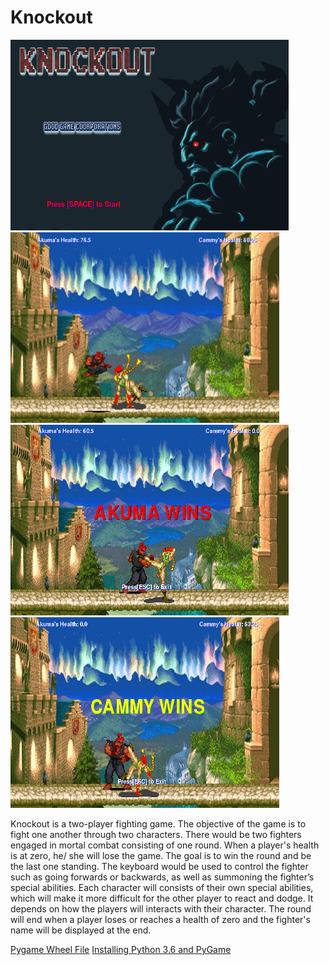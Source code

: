 # Knockout

<img src = "https://github.com/jli1598/Knockout/blob/master/objectives/start%20screen.PNG" width = "445" height = "305">         <img src = "https://github.com/jli1598/Knockout/blob/master/objectives/fight%20screen%203.PNG" width = "430" height = "305" >
<img src = "https://github.com/jli1598/Knockout/blob/master/objectives/akuma%20wins%20screen.PNG" width = "445" height = "305">     <img src = "https://github.com/jli1598/Knockout/blob/master/objectives/cammy%20wins%20screen.PNG" width = "430" height = "305">

<p> Knockout is a two-player fighting game. The objective of the game is to fight one another through two characters. There would be two fighters engaged in mortal combat consisting of one round. When a player's health is at zero, he/ she will lose the game. The goal is to win the round and be the last one standing. The keyboard would be used to control the fighter such as going forwards or backwards, as well as summoning the fighter’s special abilities. Each character will consists of their own special abilities, which will make it more difficult for the other player to react and dodge. It depends on how the players will interacts with their character. The round will end when a player loses or reaches a health of zero and the fighter's name will be displayed at the end.</p>

   <a href = "http://www.lfd.uci.edu/~gohlke/pythonlibs/#pygame">Pygame Wheel File</a>         <a href = "https://www.youtube.com/watch?v=_GikMdhAhv0&feature=youtu.be">Installing Python 3.6 and PyGame</a>

